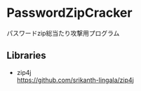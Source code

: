 # PasswordZipCracker
パスワードzip総当たり攻撃用プログラム

## Libraries
 - zip4j<br>
   https://github.com/srikanth-lingala/zip4j
